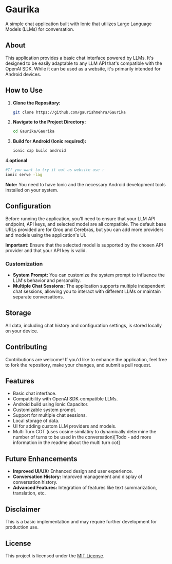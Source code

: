# Gaurika

A simple chat application built with Ionic that utilizes Large Language Models (LLMs) for conversation.

## About

This application provides a basic chat interface powered by LLMs. It's designed to be easily adaptable to any LLM API that's compatible with the OpenAI SDK. While it can be used as a website, it's primarily intended for Android devices.

## How to Use

1. **Clone the Repository:**
   ```bash
   git clone https://github.com/gaurishmehra/Gaurika
   ```

2. **Navigate to the Project Directory:**
   ```bash
   cd Gaurika/Gaurika
   ```

3. **Build for Android (Ionic required):**
   ```bash
   ionic cap build android
   ```
4.**optional**
```bash
#If you want to try it out as website use : 
ionic serve -lag
```

**Note:** You need to have Ionic and the necessary Android development tools installed on your system.

## Configuration

Before running the application, you'll need to ensure that your LLM API endpoint, API keys, and selected model are all compatible. The default base URLs provided are for Groq and Cerebras, but you can add more providers and models using the application's UI. 

**Important:** Ensure that the selected model is supported by the chosen API provider and that your API key is valid.

### Customization

* **System Prompt:** You can customize the system prompt to influence the LLM's behavior and personality. 
* **Multiple Chat Sessions:** The application supports multiple independent chat sessions, allowing you to interact with different LLMs or maintain separate conversations.

## Storage

All data, including chat history and configuration settings, is stored locally on your device.

## Contributing

Contributions are welcome! If you'd like to enhance the application, feel free to fork the repository, make your changes, and submit a pull request. 

## Features

* Basic chat interface.
* Compatibility with OpenAI SDK-compatible LLMs.
* Android build using Ionic Capacitor.
* Customizable system prompt.
* Support for multiple chat sessions.
* Local storage of data.
* UI for adding custom LLM providers and models.
* Multi Turn COT (uses cosine similatiry to dynamically determine the number of turns to be used in the conversation)[Todo - add more information in the readme about the multi turn cot]

## Future Enhancements

* **Improved UI/UX:** Enhanced design and user experience.
* **Conversation History:** Improved management and display of conversation history.
* **Advanced Features:** Integration of features like text summarization, translation, etc.

## Disclaimer

This is a basic implementation and may require further development for production use. 

## License

This project is licensed under the [MIT License](LICENSE). 
